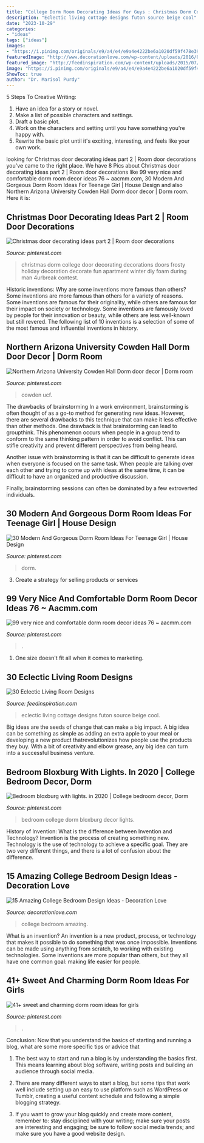 ```yaml
---
title: "College Dorm Room Decorating Ideas For Guys : Christmas Dorm College Door Decorating Decorations Doors Frosty Holiday Decoration Decorate Fun Apartment Winter Diy Foam During Man 4urbreak Contest"
description: "Eclectic living cottage designs futon source beige cool"
date: "2023-10-29"
categories:
- "ideas"
tags: ["ideas"]
images:
- "https://i.pinimg.com/originals/e9/a4/e4/e9a4e4222be6a1020df59f478e399aa9.jpg"
featuredImage: "http://www.decorationlove.com/wp-content/uploads/2016/06/Excellent-College-Bedroom-Design.jpg"
featured_image: "http://feedinspiration.com/wp-content/uploads/2015/07/Cool-Futon-Chair-decorating-ideas-for-Living-Room-Eclectic-design-ideas-with-Cool-beige-futon-beige.jpg"
image: "https://i.pinimg.com/originals/e9/a4/e4/e9a4e4222be6a1020df59f478e399aa9.jpg"
ShowToc: true
author: "Dr. Marisol Purdy"
---
```



5 Steps To Creative Writing:
1. Have an idea for a story or novel.
2. Make a list of possible characters and settings.
3. Draft a basic plot.
4. Work on the characters and setting until you have something you're happy with.
5. Rewrite the basic plot until it's exciting, interesting, and feels like your own work.

	

		
looking for Christmas door decorating ideas part 2 | Room door decorations you've came to the right place. We have 8 Pics about Christmas door decorating ideas part 2 | Room door decorations like 99 very nice and comfortable dorm room decor ideas 76 ~ aacmm.com, 30 Modern And Gorgeous Dorm Room Ideas For Teenage Girl | House Design and also Northern Arizona University Cowden Hall Dorm door decor | Dorm room. Here it is:
		
    
## Christmas Door Decorating Ideas Part 2 | Room Door Decorations

<img loading=lazy src="https://i.pinimg.com/originals/e9/a4/e4/e9a4e4222be6a1020df59f478e399aa9.jpg" onerror="this.onerror=null;this.src='https://tse3.mm.bing.net/th?id=OIP.KCDdNso5QM3z3YUbS8no9QHaJ6&amp;pid=15.1';" alt="Christmas door decorating ideas part 2 | Room door decorations">

_Source: pinterest.com_

>christmas dorm college door decorating decorations doors frosty holiday decoration decorate fun apartment winter diy foam during man 4urbreak contest. 

	

Historic inventions: Why are some inventions more famous than others?
Some inventions are more famous than others for a variety of reasons. Some inventions are famous for their originality, while others are famous for their impact on society or technology. Some inventions are famously loved by people for their innovation or beauty, while others are less well-known but still revered. 
The following list of 10 inventions is a selection of some of the most famous and influential inventions in history.

    
## Northern Arizona University Cowden Hall Dorm Door Decor | Dorm Room

<img loading=lazy src="https://i.pinimg.com/736x/a6/a6/53/a6a653d72db5ea65165bc3619b88c7a0--northern-arizona-university-dorm-door.jpg" onerror="this.onerror=null;this.src='https://tse4.mm.bing.net/th?id=OIP.MRHYx0lMePx3fJ3FK5dUkAHaJ3&amp;pid=15.1';" alt="Northern Arizona University Cowden Hall Dorm door decor | Dorm room">

_Source: pinterest.com_

>cowden ucf. 

	

The drawbacks of brainstorming
In a work environment, brainstorming is often thought of as a go-to method for generating new ideas. However, there are several drawbacks to this technique that can make it less effective than other methods.
One drawback is that brainstorming can lead to groupthink. This phenomenon occurs when people in a group tend to conform to the same thinking pattern in order to avoid conflict. This can stifle creativity and prevent different perspectives from being heard.

Another issue with brainstorming is that it can be difficult to generate ideas when everyone is focused on the same task. When people are talking over each other and trying to come up with ideas at the same time, it can be difficult to have an organized and productive discussion.

Finally, brainstorming sessions can often be dominated by a few extroverted individuals.

    
## 30 Modern And Gorgeous Dorm Room Ideas For Teenage Girl | House Design

<img loading=lazy src="https://i.pinimg.com/736x/57/83/47/578347754a71963d9ea817dc305c83c3.jpg" onerror="this.onerror=null;this.src='https://tse2.mm.bing.net/th?id=OIP.nSB83XN1eD7OBTLATdDZKAHaMX&amp;pid=15.1';" alt="30 Modern And Gorgeous Dorm Room Ideas For Teenage Girl | House Design">

_Source: pinterest.com_

>dorm. 

	

3. Create a strategy for selling products or services 

    
## 99 Very Nice And Comfortable Dorm Room Decor Ideas 76 ~ Aacmm.com

<img loading=lazy src="https://i.pinimg.com/originals/d8/5a/39/d85a3995a3eb8a05e03f87ee8571a9b5.jpg" onerror="this.onerror=null;this.src='https://tse2.mm.bing.net/th?id=OIP.iNPYeNwNLldO2cIjgAZVPAHaJ4&amp;pid=15.1';" alt="99 very nice and comfortable dorm room decor ideas 76 ~ aacmm.com">

_Source: pinterest.com_

>. 

	

1. One size doesn't fit all when it comes to marketing.

    
## 30 Eclectic Living Room Designs

<img loading=lazy src="http://feedinspiration.com/wp-content/uploads/2015/07/Cool-Futon-Chair-decorating-ideas-for-Living-Room-Eclectic-design-ideas-with-Cool-beige-futon-beige.jpg" onerror="this.onerror=null;this.src='https://tse1.mm.bing.net/th?id=OIP.TQ12xWDpXlQq3UC4xv1V2gHaLJ&amp;pid=15.1';" alt="30 Eclectic Living Room Designs">

_Source: feedinspiration.com_

>eclectic living cottage designs futon source beige cool. 

	

Big ideas are the seeds of change that can make a big impact. A big idea can be something as simple as adding an extra apple to your meal or developing a new product thatrevolutionizes how people use the products they buy. With a bit of creativity and elbow grease, any big idea can turn into a successful business venture.

    
## Bedroom Bloxburg With Lights. In 2020 | College Bedroom Decor, Dorm

<img loading=lazy src="https://i.pinimg.com/736x/c0/8c/8d/c08c8d381eab398772c24de25db8feb0.jpg" onerror="this.onerror=null;this.src='https://tse4.mm.bing.net/th?id=OIP.y2UwnTT86hSSSJJ3tysnGAHaJ3&amp;pid=15.1';" alt="Bedroom bloxburg with lights. in 2020 | College bedroom decor, Dorm">

_Source: pinterest.com_

>bedroom college dorm bloxburg decor lights. 

	

History of Invention: What is the difference between Invention and Technology?
Invention is the process of creating something new. Technology is the use of technology to achieve a specific goal. They are two very different things, and there is a lot of confusion about the difference.

    
## 15 Amazing College Bedroom Design Ideas - Decoration Love

<img loading=lazy src="http://www.decorationlove.com/wp-content/uploads/2016/06/Excellent-College-Bedroom-Design.jpg" onerror="this.onerror=null;this.src='https://tse3.mm.bing.net/th?id=OIP.rOD-mT7g-CEEahpEsPzqfAHaKt&amp;pid=15.1';" alt="15 Amazing College Bedroom Design Ideas - Decoration Love">

_Source: decorationlove.com_

>college bedroom amazing. 

	

What is an invention?
An invention is a new product, process, or technology that makes it possible to do something that was once impossible. Inventions can be made using anything from scratch, to working with existing technologies. Some inventions are more popular than others, but they all have one common goal: making life easier for people.

    
## 41+ Sweet And Charming Dorm Room Ideas For Girls

<img loading=lazy src="https://i.pinimg.com/736x/2b/a9/e3/2ba9e35f1f9d95f197913af9afc538a3.jpg" onerror="this.onerror=null;this.src='https://tse2.mm.bing.net/th?id=OIP.OncapIV3iyWv47M_k9jVaQHaJQ&amp;pid=15.1';" alt="41+ sweet and charming dorm room ideas for girls">

_Source: pinterest.com_

>. 

	

Conclusion: Now that you understand the basics of starting and running a blog, what are some more specific tips or advice that
1. The best way to start and run a blog is by understanding the basics first. This means learning about blog software, writing posts and building an audience through social media.
2. There are many different ways to start a blog, but some tips that work well include setting up an easy to use platform such as WordPress or Tumblr, creating a useful content schedule and following a simple blogging strategy.

3. If you want to grow your blog quickly and create more content, remember to: stay disciplined with your writing; make sure your posts are interesting and engaging; be sure to follow social media trends; and make sure you have a good website design.

